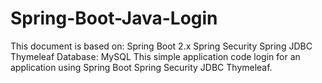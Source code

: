 # Spring-Boot-Java-Login

This document is based on:
Spring Boot 2.x
Spring Security
Spring JDBC
Thymeleaf
Database: MySQL
This simple application code login for an application using Spring Boot Spring Security JDBC Thymeleaf.
